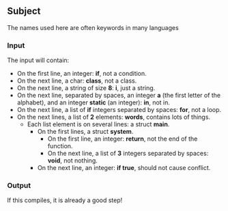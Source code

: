 ## Subject

The names used here are often keywords in many languages

### Input

The input will contain:

- On the first line, an integer: **if**, not a condition.
- On the next line, a char: **class**, not a class.
- On the next line, a string of size **8**: **i**, just a string.
- On the next line, separated by spaces, an integer **a** (the first letter of
  the alphabet), and an integer **static** (an integer): **in**, not in.
- On the next line, a list of **if** integers separated by spaces: **for**, not
  a loop.
- On the next lines, a list of **2** elements: **words**, contains lots of
  things.
    - Each list element is on several lines: a struct **main**.
        - On the first lines, a struct **system**.
            - On the first line, an integer: **return**, not the end of the
              function.
            - On the next line, a list of **3** integers separated by spaces:
              **void**, not nothing.
        - On the next line, an integer: **if true**, should not cause conflict.

### Output

If this compiles, it is already a good step!
